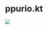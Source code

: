 # ppurio.kt

[![](https://jitpack.io/v/coint-hub/ppurio.kt.svg)](https://jitpack.io/#coint-hub/ppurio.kt)

